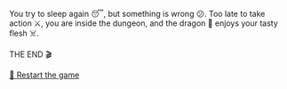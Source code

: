 You try to sleep again 😴, but something is wrong 😕. Too late to take action ⚔️, you are inside the dungeon, and the dragon 🐉 enjoys your tasty flesh ☠️.

THE END 🎬

[🔄 Restart the game](../begin-journey.md)